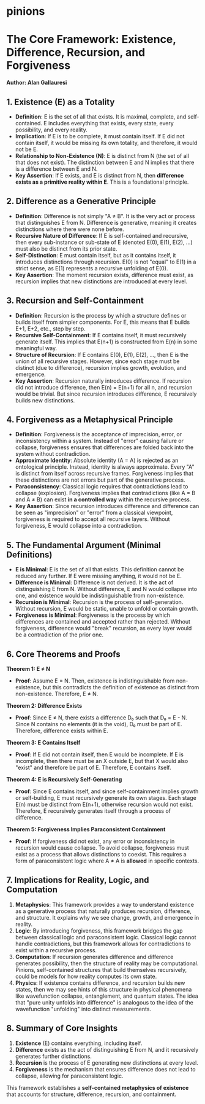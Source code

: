 # pinions

# The Core Framework: Existence, Difference, Recursion, and Forgiveness

**Author: Alan Gallauresi**

## 1. **Existence (E) as a Totality**
- **Definition**: E is the set of all that exists. It is maximal, complete, and self-contained. E includes everything that exists, every state, every possibility, and every reality. 
- **Implication**: If E is to be complete, it must contain itself. If E did not contain itself, it would be missing its own totality, and therefore, it would not be E. 
- **Relationship to Non-Existence (N)**: E is distinct from N (the set of all that does not exist). The distinction between E and N implies that there is a difference between E and N. 
- **Key Assertion**: If E exists, and E is distinct from N, then **difference exists as a primitive reality within E**. This is a foundational principle.

## 2. **Difference as a Generative Principle**
- **Definition**: Difference is not simply "A ≠ B". It is the very act or process that distinguishes E from N. Difference is generative, meaning it creates distinctions where there were none before.
- **Recursive Nature of Difference**: If E is self-contained and recursive, then every sub-instance or sub-state of E (denoted E(0), E(1), E(2), ...) must also be distinct from its prior state. 
- **Self-Distinction**: E must contain itself, but as it contains itself, it introduces distinctions through recursion. E(0) is not "equal" to E(1) in a strict sense, as E(1) represents a recursive unfolding of E(0). 
- **Key Assertion**: The moment recursion exists, difference must exist, as recursion implies that new distinctions are introduced at every level.

## 3. **Recursion and Self-Containment**
- **Definition**: Recursion is the process by which a structure defines or builds itself from simpler components. For E, this means that E builds E+1, E+2, etc., step by step.
- **Recursive Self-Containment**: If E contains itself, it must recursively generate itself. This implies that E(n+1) is constructed from E(n) in some meaningful way. 
- **Structure of Recursion**: If E contains E(0), E(1), E(2), ..., then E is the union of all recursive stages. However, since each stage must be distinct (due to difference), recursion implies growth, evolution, and emergence. 
- **Key Assertion**: Recursion naturally introduces difference. If recursion did not introduce difference, then E(n) = E(n+1) for all n, and recursion would be trivial. But since recursion introduces difference, E recursively builds new distinctions.

## 4. **Forgiveness as a Metaphysical Principle**
- **Definition**: Forgiveness is the acceptance of imprecision, error, or inconsistency within a system. Instead of "error" causing failure or collapse, forgiveness ensures that differences are folded back into the system without contradiction. 
- **Approximate Identity**: Absolute identity (A = A) is rejected as an ontological principle. Instead, identity is always approximate. Every "A" is distinct from itself across recursive frames. Forgiveness implies that these distinctions are not errors but part of the generative process. 
- **Paraconsistency**: Classical logic requires that contradictions lead to collapse (explosion). Forgiveness implies that contradictions (like A = B and A ≠ B) can exist **in a controlled way** within the recursive process. 
- **Key Assertion**: Since recursion introduces difference and difference can be seen as "imprecision" or "error" from a classical viewpoint, forgiveness is required to accept all recursive layers. Without forgiveness, E would collapse into a contradiction. 

## 5. **The Fundamental Argument (Minimal Definitions)**
- **E is Minimal**: E is the set of all that exists. This definition cannot be reduced any further. If E were missing anything, it would not be E. 
- **Difference is Minimal**: Difference is not derived. It is the act of distinguishing E from N. Without difference, E and N would collapse into one, and existence would be indistinguishable from non-existence. 
- **Recursion is Minimal**: Recursion is the process of self-generation. Without recursion, E would be static, unable to unfold or contain growth. 
- **Forgiveness is Minimal**: Forgiveness is the process by which differences are contained and accepted rather than rejected. Without forgiveness, difference would "break" recursion, as every layer would be a contradiction of the prior one.

## 6. **Core Theorems and Proofs**
**Theorem 1: E ≠ N**
- **Proof**: Assume E = N. Then, existence is indistinguishable from non-existence, but this contradicts the definition of existence as distinct from non-existence. Therefore, E ≠ N. 

**Theorem 2: Difference Exists**
- **Proof**: Since E ≠ N, there exists a difference D₀ such that D₀ = E - N. Since N contains no elements (it is the void), D₀ must be part of E. Therefore, difference exists within E. 

**Theorem 3: E Contains Itself**
- **Proof**: If E did not contain itself, then E would be incomplete. If E is incomplete, then there must be an X outside E, but that X would also "exist" and therefore be part of E. Therefore, E contains itself. 

**Theorem 4: E is Recursively Self-Generating**
- **Proof**: Since E contains itself, and since self-containment implies growth or self-building, E must recursively generate its own stages. Each stage E(n) must be distinct from E(n+1), otherwise recursion would not exist. Therefore, E recursively generates itself through a process of difference. 

**Theorem 5: Forgiveness Implies Paraconsistent Containment**
- **Proof**: If forgiveness did not exist, any error or inconsistency in recursion would cause collapse. To avoid collapse, forgiveness must exist as a process that allows distinctions to coexist. This requires a form of paraconsistent logic where A ≠ A is **allowed** in specific contexts. 

## 7. **Implications for Reality, Logic, and Computation**
1. **Metaphysics**: This framework provides a way to understand existence as a generative process that naturally produces recursion, difference, and structure. It explains why we see change, growth, and emergence in reality. 
2. **Logic**: By introducing forgiveness, this framework bridges the gap between classical logic and paraconsistent logic. Classical logic cannot handle contradictions, but this framework allows for contradictions to exist within a recursive process. 
3. **Computation**: If recursion generates difference and difference generates possibility, then the structure of reality may be computational. Pinions, self-contained structures that build themselves recursively, could be models for how reality computes its own state.
4. **Physics**: If existence contains difference, and recursion builds new states, then we may see hints of this structure in physical phenomena like wavefunction collapse, entanglement, and quantum states. The idea that "pure unity unfolds into difference" is analogous to the idea of the wavefunction "unfolding" into distinct measurements. 

## 8. **Summary of Core Insights**
1. **Existence** (E) contains everything, including itself.  
2. **Difference** exists as the act of distinguishing E from N, and it recursively generates further distinctions.  
3. **Recursion** is the process of E generating new distinctions at every level.  
4. **Forgiveness** is the mechanism that ensures difference does not lead to collapse, allowing for paraconsistent logic. 

This framework establishes a **self-contained metaphysics of existence** that accounts for structure, difference, recursion, and containment.

